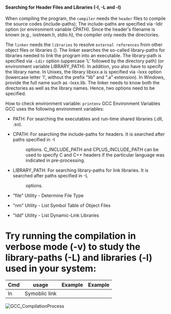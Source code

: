 #### Searching for Header Files and Libraries (-I, -L and -l)
When compiling the program, the  `compiler` needs the `header` files to compile the source codes (include-paths); 
The include-paths are specified via -Idir option (or environment variable CPATH). 
Since the header's filename is known (e.g., iostream.h, stdio.h), the compiler only needs the directories.

The `linker` needs the `libraries` to resolve `external references` from other object files or libraries ().
The linker searches the so-called library-paths for libraries needed to link the program into an executable. 
The library-path is specified via `-Ldir` option (uppercase 'L' followed by the directory path) (or environment variable LIBRARY_PATH). 
In addition, you also have to specify the library name. 
In Unixes, the library libxxx.a is specified via -lxxx option (lowercase letter 'l', without the prefix "lib" and ".a" extension). 
In Windows, provide the full name such as -lxxx.lib. 
The linker needs to know both the directories as well as the library names. Hence, two options need to be specified.

How to check environment variable:
`printenv`
GCC Environment Variables
GCC uses the following environment variables:

* PATH: For searching the executables and run-time shared libraries (.dll, .so).
* CPATH: For searching the include-paths for headers. It is searched after paths specified in -I<dir> options. C_INCLUDE_PATH and CPLUS_INCLUDE_PATH can be used to specify C and C++ headers if the particular language was indicated in pre-processing.
* LIBRARY_PATH: For searching library-paths for link libraries. It is searched after paths specified in -L<dir> options.

* "file" Utility - Determine File Type
* "nm" Utility - List Symbol Table of Object Files
* "ldd" Utility - List Dynamic-Link Libraries


# Try running the compilation in verbose mode (-v) to study the library-paths (-L) and libraries (-l) used in your system:



| Cmd      |      usage       |    Example  |     Example   |
|----------|:----------------:|------------:|:-------------:|
| ln       | Symoblic link  |  |

![GCC_CompilationProcess](https://www3.ntu.edu.sg/home/ehchua/programming/cpp/images/GCC_CompilationProcess.png)
